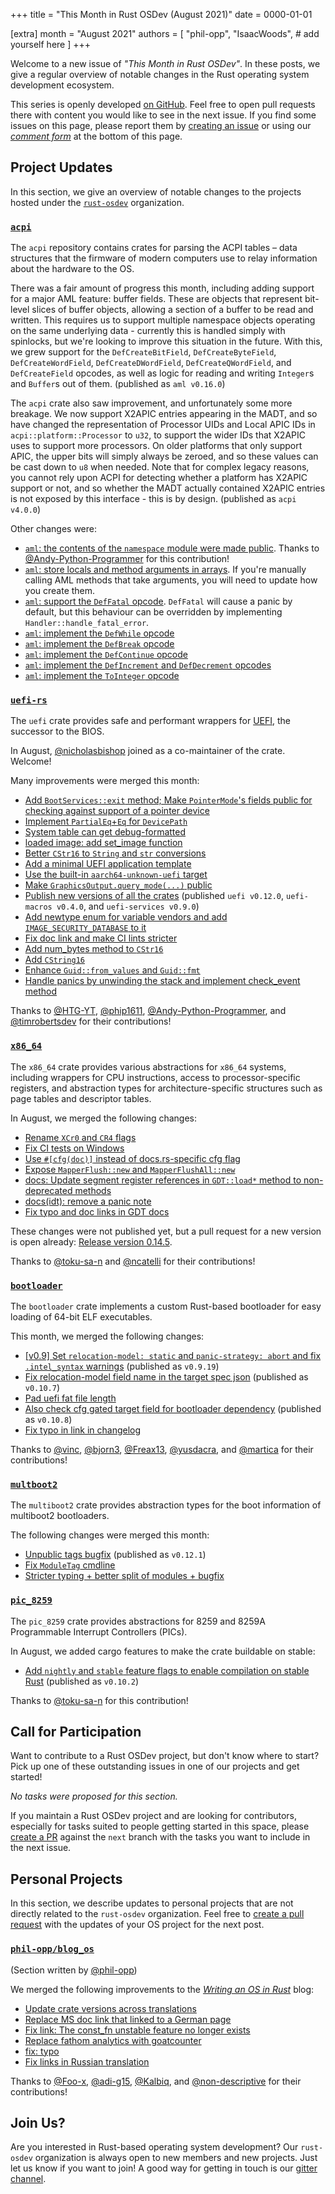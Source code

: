 +++
title = "This Month in Rust OSDev (August 2021)"
date = 0000-01-01

[extra]
month = "August 2021"
authors = [
    "phil-opp",
    "IsaacWoods",
    # add yourself here
]
+++

Welcome to a new issue of _"This Month in Rust OSDev"_. In these posts, we give a regular overview of notable changes in the Rust operating system development ecosystem.

<!-- more -->

This series is openly developed [on GitHub](https://github.com/rust-osdev/homepage/). Feel free to open pull requests there with content you would like to see in the next issue. If you find some issues on this page, please report them by [creating an issue](https://github.com/rust-osdev/homepage/issues/new) or using our [_comment form_](#comment-form) at the bottom of this page.

<!--
    This is a draft for the upcoming "This Month in Rust OSDev (August 2021)" post.
    Feel free to create pull requests against the `next` branch to add your
    content here.
    Please take a look at the past posts on https://rust-osdev.com/ to see the
    general structure of these posts.
-->

## Project Updates

In this section, we give an overview of notable changes to the projects hosted under the [`rust-osdev`] organization.

[`rust-osdev`]: https://github.com/rust-osdev/about

### [`acpi`](https://github.com/rust-osdev/acpi)

The `acpi` repository contains crates for parsing the ACPI tables – data structures that the firmware of modern computers use to relay information about the hardware to the OS.

There was a fair amount of progress this month, including adding support for a major AML feature: buffer fields.
These are objects that represent bit-level slices of buffer objects, allowing a section of a buffer to be read and
written. This requires us to support multiple namespace objects operating on the same underlying data -
currently this is handled simply with spinlocks, but we're looking to improve this situation in the future.
With this, we grew support for the `DefCreateBitField`, `DefCreateByteField`, `DefCreateWordField`,
`DefCreateDWordField`, `DefCreateQWordField`, and `DefCreateField` opcodes, as well as logic for reading and
writing `Integer`s and `Buffer`s out of them. <span class="gray">(published as `aml v0.16.0`)</span>

The `acpi` crate also saw improvement, and unfortunately some more breakage. We now support X2APIC entries
appearing in the MADT, and so have changed the representation of Processor UIDs and Local APIC IDs in
`acpi::platform::Processor` to `u32`, to support the wider IDs that X2APIC uses to support more processors. On
older platforms that only support APIC, the upper bits will simply always be zeroed, and so these values can be
cast down to `u8` when needed. Note that for complex legacy reasons, you cannot rely upon ACPI for detecting
whether a platform has X2APIC support or not, and so whether the MADT actually contained X2APIC entries is not exposed
by this interface - this is by design. <span class="gray">(published as `acpi v4.0.0`)</span>

Other changes were:
- [`aml`: the contents of the `namespace` module were made public](https://github.com/rust-osdev/acpi/pull/107).
  Thanks to [@Andy-Python-Programmer](https://github.com/Andy-Python-Programmer) for this contribution!
- [`aml`: store locals and method arguments in arrays](https://github.com/rust-osdev/acpi/commit/c1597aba3d39344834292637fb81e2f2971d6c04). If you're manually calling AML methods
  that take arguments, you will need to update how you create them.
- [`aml`: support the `DefFatal` opcode](https://github.com/rust-osdev/acpi/commit/514e55df07acbca93dfd4eb2db3cdd6fdea5aaf5). `DefFatal` will cause a panic by default, but this behaviour can be overridden by implementing `Handler::handle_fatal_error`.
- [`aml`: implement the `DefWhile` opcode](https://github.com/rust-osdev/acpi/commit/06409b360ef30b3b08b56865f3ee380315751f14)
- [`aml`: implement the `DefBreak` opcode](https://github.com/rust-osdev/acpi/commit/da5f5cec8096d2ebd5697212e282abbeaed6edb7)
- [`aml`: implement the `DefContinue` opcode](https://github.com/rust-osdev/acpi/commit/ed0400092e18598c73ca6048fb96b2522237808d)
- [`aml`: implement the `DefIncrement` and `DefDecrement` opcodes](https://github.com/rust-osdev/acpi/commit/b854d5491e48e5a4f332ff259ce185cb357261d0)
- [`aml`: implement the `ToInteger` opcode](https://github.com/rust-osdev/acpi/commit/00a61d8b7471dae725283296f4ee9c0c20013156)

### [`uefi-rs`](https://github.com/rust-osdev/uefi-rs)

The `uefi` crate provides safe and performant wrappers for [UEFI](https://en.wikipedia.org/wiki/Unified_Extensible_Firmware_Interface), the successor to the BIOS.

In August, [@nicholasbishop](https://github.com/nicholasbishop) joined as a co-maintainer of the crate. Welcome!

Many improvements were merged this month:

- [Add `BootServices::exit` method; Make `PointerMode`'s fields public for checking against support of a pointer device](https://github.com/rust-osdev/uefi-rs/pull/261)
- [Implement `PartialEq`+`Eq` for `DevicePath`](https://github.com/rust-osdev/uefi-rs/pull/265)
- [System table can get debug-formatted](https://github.com/rust-osdev/uefi-rs/pull/248)
- [loaded image: add set_image function](https://github.com/rust-osdev/uefi-rs/pull/266)
- [Better `CStr16` to `String` and `str` conversions](https://github.com/rust-osdev/uefi-rs/pull/249)
- [Add a minimal UEFI application template](https://github.com/rust-osdev/uefi-rs/pull/268)
- [Use the built-in `aarch64-unknown-uefi` target](https://github.com/rust-osdev/uefi-rs/pull/269)
- [Make `GraphicsOutput.query_mode(...)` public](https://github.com/rust-osdev/uefi-rs/pull/270)
- [Publish new versions of all the crates](https://github.com/rust-osdev/uefi-rs/pull/276) <span class="gray">(published `uefi v0.12.0`, `uefi-macros v0.4.0`, and `uefi-services v0.9.0`)</span>
- [Add newtype enum for variable vendors and add `IMAGE_SECURITY_DATABASE` to it](https://github.com/rust-osdev/uefi-rs/pull/273)
- [Fix doc link and make CI lints stricter](https://github.com/rust-osdev/uefi-rs/pull/272)
- [Add num_bytes method to `CStr16`](https://github.com/rust-osdev/uefi-rs/pull/274)
- [Add `CString16`](https://github.com/rust-osdev/uefi-rs/pull/275)
- [Enhance `Guid::from_values` and `Guid::fmt`](https://github.com/rust-osdev/uefi-rs/pull/280)
- [Handle panics by unwinding the stack and implement check_event method](https://github.com/rust-osdev/uefi-rs/pull/282)

Thanks to [@HTG-YT](https://github.com/HTG-YT), [@phip1611](https://github.com/phip1611), [@Andy-Python-Programmer](https://github.com/Andy-Python-Programmer), and [@timrobertsdev](https://github.com/timrobertsdev) for their contributions!

### [`x86_64`](https://github.com/rust-osdev/x86_64)

The `x86_64` crate provides various abstractions for `x86_64` systems, including wrappers for CPU instructions, access to processor-specific registers, and abstraction types for architecture-specific structures such as page tables and descriptor tables.

In August, we merged the following changes:

- [Rename `XCr0` and `CR4` flags](https://github.com/rust-osdev/x86_64/pull/275)
- [Fix CI tests on Windows](https://github.com/rust-osdev/x86_64/pull/297)
- [Use `#[cfg(doc)]` instead of docs.rs-specific cfg flag](https://github.com/rust-osdev/x86_64/pull/287)
- [Expose `MapperFlush::new` and `MapperFlushAll::new`](https://github.com/rust-osdev/x86_64/pull/296)
- [docs: Update segment register references in `GDT::load*` method to non-deprecated methods](https://github.com/rust-osdev/x86_64/pull/301)
- [docs(idt): remove a panic note](https://github.com/rust-osdev/x86_64/pull/300)
- [Fix typo and doc links in GDT docs](https://github.com/rust-osdev/x86_64/pull/302)

These changes were not published yet, but a pull request for a new version is open already: [Release version 0.14.5](https://github.com/rust-osdev/x86_64/pull/304).

Thanks to [@toku-sa-n](https://github.com/toku-sa-n) and [@ncatelli](https://github.com/ncatelli) for their contributions!

### [`bootloader`](https://github.com/rust-osdev/bootloader)

The `bootloader` crate implements a custom Rust-based bootloader for easy loading of 64-bit ELF executables.

This month, we merged the following changes:

- [[v0.9] Set `relocation-model: static` and `panic-strategy: abort` and fix `.intel_syntax` warnings](https://github.com/rust-osdev/bootloader/pull/185) <span class="gray">(published as `v0.9.19`)</span>
- [Fix relocation-model field name in the target spec json](https://github.com/rust-osdev/bootloader/pull/186) <span class="gray">(published as `v0.10.7`)</span>
- [Pad uefi fat file length](https://github.com/rust-osdev/bootloader/pull/180)
- [Also check cfg gated target field for bootloader dependency](https://github.com/rust-osdev/bootloader/pull/182) <span class="gray">(published as `v0.10.8`)</span>
- [Fix typo in link in changelog](https://github.com/rust-osdev/bootloader/pull/194)

Thanks to [@vinc](https://github.com/vinc), [@bjorn3](https://github.com/bjorn3), [@Freax13](https://github.com/Freax13), [@yusdacra](https://github.com/yusdacra), and [@martica](https://github.com/martica) for their contributions!

### [`multboot2`](https://github.com/rust-osdev/multiboot2)

The `multiboot2` crate provides abstraction types for the boot information of multiboot2 bootloaders.

The following changes were merged this month:

- [Unpublic tags bugfix](https://github.com/rust-osdev/multiboot2/pull/89) <span class="gray">(published as `v0.12.1`)</span>
- [Fix `ModuleTag` cmdline](https://github.com/rust-osdev/multiboot2/pull/91)
- [Stricter typing + better split of modules + bugfix](https://github.com/rust-osdev/multiboot2/pull/90)

### [`pic_8259`](https://github.com/rust-osdev/pic8259)

The `pic_8259` crate provides abstractions for 8259 and 8259A Programmable Interrupt Controllers (PICs).

In August, we added cargo features to make the crate buildable on stable:

- [Add `nightly` and `stable` feature flags to enable compilation on stable Rust](https://github.com/rust-osdev/pic8259/pull/1) <span class="gray">(published as `v0.10.2`)</span>

Thanks to [@toku-sa-n](https://github.com/toku-sa-n) for this contribution!

## Call for Participation

Want to contribute to a Rust OSDev project, but don't know where to start? Pick up one of these outstanding
issues in one of our projects and get started!

<!--
Please use the following template for adding items:
- [(`repo_name`) Issue Description](https://example.com/link-to-issue)
-->

<span class="gray">

_No tasks were proposed for this section._

</span>

If you maintain a Rust OSDev project and are looking for contributors, especially for tasks suited to people
getting started in this space, please [create a PR](https://github.com/rust-osdev/homepage/pulls) against the
`next` branch with the tasks you want to include in the next issue.


## Personal Projects

In this section, we describe updates to personal projects that are not directly related to the `rust-osdev` organization. Feel free to [create a pull request](https://github.com/rust-osdev/homepage/pulls) with the updates of your OS project for the next post.

### [`phil-opp/blog_os`](https://github.com/phil-opp/blog_os)

<span class="gray">(Section written by [@phil-opp](https://github.com/phil-opp))</span>

We merged the following improvements to the [_Writing an OS in Rust_](https://os.phil-opp.com) blog:

- [Update crate versions across translations](https://github.com/phil-opp/blog_os/pull/1031)
- [Replace MS doc link that linked to a German page](https://github.com/phil-opp/blog_os/pull/1034)
- [Fix link: The const_fn unstable feature no longer exists](https://github.com/phil-opp/blog_os/commit/c1e6a66e356653c166426adbcdbb158792bc408c)
- [Replace fathom analytics with goatcounter](https://github.com/phil-opp/blog_os/commit/27ab4518acbb132e327ed4f4f0508393e9d4d684)
- [fix: typo](https://github.com/phil-opp/blog_os/pull/1040)
- [Fix links in Russian translation](https://github.com/phil-opp/blog_os/pull/1046)

Thanks to [@Foo-x](https://github.com/Foo-x), [@adi-g15](https://github.com/adi-g15), [@Kalbiq](https://github.com/Kalbiq), and [@non-descriptive](https://github.com/non-descriptive) for their contributions!

## Join Us?

Are you interested in Rust-based operating system development? Our `rust-osdev` organization is always open to new members and new projects. Just let us know if you want to join! A good way for getting in touch is our [gitter channel](https://gitter.im/rust-osdev/Lobby).


<!--
TODO: Update publication date
-->
